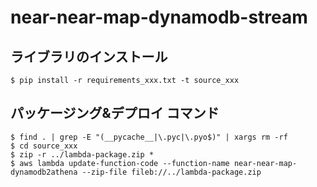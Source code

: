 # near-near-map-dynamodb-stream

## ライブラリのインストール

```
$ pip install -r requirements_xxx.txt -t source_xxx
```


## パッケージング&デプロイ コマンド

```
$ find . | grep -E "(__pycache__|\.pyc|\.pyo$)" | xargs rm -rf
$ cd source_xxx
$ zip -r ../lambda-package.zip *
$ aws lambda update-function-code --function-name near-near-map-dynamodb2athena --zip-file fileb://../lambda-package.zip
```
